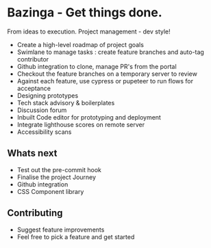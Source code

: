 # Bazinga - Get things done.

From ideas to execution. Project management - dev style!

  - Create a high-level roadmap of project goals
  - Swimlane to manage tasks : create feature branches and auto-tag contributor
  - Github integration to clone, manage PR's from the portal
  - Checkout the feature branches on a temporary server to review 
  - Against each feature, use cypress or pupeteer to run flows for acceptance
  - Designing prototypes
  - Tech stack advisory & boilerplates
  - Discussion forum
  - Inbuilt Code editor for prototyping and deployment
  - Integrate lighthouse scores on remote server
  - Accessibility scans

## Whats next

- Test out the pre-commit hook
- Finalise the project Journey
- Github integration
- CSS Component library

## Contributing

- Suggest feature improvements
- Feel free to pick a feature and get started
